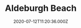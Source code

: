 ---
date: 2020-07-12T11:20:36.000Z
title: Aldeburgh Beach
latitude: 52.152740220273294
longitude: 1.603231430053711
url: http://www.aldeburgh-uk.com
category: checkin
---